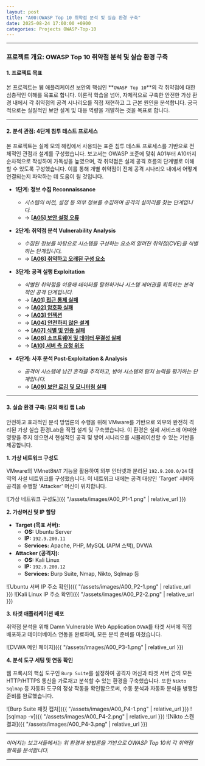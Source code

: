 ```yaml
---
layout: post
title: "A00:OWASP Top 10 취약점 분석 및 실습 환경 구축"
date: 2025-08-24 17:00:00 +0900
categories: Projects OWASP-Top-10
---
```


---

### **프로젝트 개요: OWASP Top 10 취약점 분석 및 실습 환경 구축**

#### **1. 프로젝트 목표**

본 프로젝트는 웹 애플리케이션 보안의 핵심인 **`OWASP Top 10`**의 각 취약점에 대한 심층적인 이해를 목표로 합니다. 이론적  학습을 넘어, 자체적으로 구축한 안전한 가상 환경 내에서 각 취약점의 공격 시나리오를 직접 재현하고 그 근본 원인을 분석합니다. 궁극적으로는 실질적인 보안 설계 및 대응 역량을 개발하는 것을 목표로 합니다.

---

#### **2. 분석 관점: 4단계 침투 테스트 프로세스**

본 프로젝트는 실제 모의 해킹에서 사용되는 표준 침투 테스트 프로세스를 기반으로 전체적인 관점과 설계를 구성했습니다. 보고서는 OWASP 표준에 맞춰 A01부터 A10까지 순차적으로 작성하여 가독성을 높였으며, 각 취약점은 실제 공격 흐름의 단계별로 이해할 수 있도록 구성했습니다. 이를 통해 개별 취약점이 전체 공격 시나리오 내에서 어떻게 연결되는지 파악하는 데 도움이 될 것입니다.

*   **1단계: 정보 수집 Reconnaissance**
    *   *시스템의 버전, 설정 등 외부 정보를 수집하여 공격의 실마리를 찾는 단계입니다.*
    *   → **[[A05] 보안 설정 오류](/projects/owasp-top-10/2025/08/29/A05_Security-Misconfiguration.html)**

*   **2단계: 취약점 분석 Vulnerability Analysis**
    *   *수집된 정보를 바탕으로 시스템을 구성하는 요소의 알려진 취약점(CVE)을 식별하는 단계입니다.*
    *   → **[[A06] 취약하고 오래된 구성 요소](/projects/owasp-top-10/2025/08/30/A06_Vulnerable-and-Outdated-Components.html)**

*   **3단계: 공격 실행 Exploitation**
    *   *식별된 취약점을 이용해 데이터를 탈취하거나 시스템 제어권을 획득하는 본격적인 공격 단계입니다.*
    *   → **[[A01] 접근 통제 실패](/projects/owasp-top-10/2025/08/25/A01_Broken-Access-Control.html)**
    *   → **[[A02] 암호화 실패](/projects/owasp-top-10/2025/08/26/A02_Cryptographic-Failures.html)**
    *   → **[[A03] 인젝션](/projects/owasp-top-10/2025/08/27/A03_Injection.html)**
    *   → **[[A04] 안전하지 않은 설계](/projects/owasp-top-10/2025/08/28/A04_Insecure-Design.html)**
    *   → **[[A07] 식별 및 인증 실패](/projects/owasp-top-10/2025/08/31/A07_Identification-and-Authentication-Failures.html)**
    *   → **[[A08] 소프트웨어 및 데이터 무결성 실패](/projects/owasp-top-10/2025/09/01/A08_Software-and-Data-Integrity-Failures.html)**
    *   → **[[A10] 서버 측 요청 위조](/projects/owasp-top-10/2025/09/03/A10_Server-Side-Request-Forgery-(SSRF).html)**


*   **4단계: 사후 분석 Post-Exploitation & Analysis**
    *   *공격이 시스템에 남긴 흔적을 추적하고, 방어 시스템의 탐지 능력을 평가하는 단계입니다.*
    *   → **[[A09] 보안 로깅 및 모니터링 실패](/projects/owasp-top-10/2025/09/02/A09_Security-Logging-and-Monitoring-Failures.html)**

---

#### **3. 실습 환경 구축: 모의 해킹 랩 Lab**

안전하고 효과적인 분석 방법론의 수행을 위해 VMware를 기반으로 외부와 완전히 격리된 가상 실습 환경Lab을 직접 설계 및 구축했습니다. 이 환경은 실제 서비스에 어떠한 영향을 주지 않으면서 현실적인 공격 및  방어 시나리오를 시뮬레이션할 수 있는 기반을 제공합니다.

**1. 가상 네트워크 구성도**

VMware의 VMnet8`NAT` 기능을 활용하여 외부 인터넷과 분리된 `192.9.200.0/24` 대역의 사설 네트워크를 구성했습니다. 이 네트워크 내에는 공격 대상인 'Target' 서버와 공격을 수행할 'Attacker' 머신이 위치합니다.

   ![가상 네트워크 구성도]({{ "/assets/images/A00_P1-1.png" | relative_url }})

**2. 가상머신 및 IP 할당**

*   **Target (목표 서버):**
    *   **OS:** Ubuntu Server
    *   **IP:** `192.9.200.11`
    *   **Services:** Apache, PHP, MySQL (APM 스택), DVWA
*   **Attacker (공격자):**
    *   **OS:** Kali Linux
    *   **IP:** `192.9.200.12`
    *   **Services:** Burp Suite, Nmap, Nikto, Sqlmap 등

   ![Ubuntu 서버 IP 주소 확인]({{ "/assets/images/A00_P2-1.png" | relative_url }})
   ![Kali Linux IP 주소 확인]({{ "/assets/images/A00_P2-2.png" | relative_url }})

**3. 타겟 애플리케이션 배포**

취약점 분석을 위해 Damn Vulnerable Web Application `DVWA`를 타겟 서버에 직접 배포하고 데이터베이스 연동을 완료하여, 모든 분석 준비를 마쳤습니다.

   ![DVWA 메인 페이지]({{ "/assets/images/A00_P3-1.png" | relative_url }})

**4. 분석 도구 세팅 및 연동 확인**

웹 프록시의 핵심 도구인 `Burp Suite`를 설정하여 공격자 머신과 타겟 서버 간의 모든 HTTP/HTTPS 통신을 가로채고 분석할 수 있는 환경을 구축했습니다. 또한 `Nikto` `Sqlmap` 등 자동화 도구의 정상 작동을 확인함으로써, 수동 분석과 자동화 분석을 병행할 준비를 완료했습니다.

   ![Burp Suite 패킷 캡처]({{ "/assets/images/A00_P4-1.png" | relative_url }})
   ![sqlmap -v]({{ "/assets/images/A00_P4-2.png" | relative_url }})
   ![Nikto 스캔 결과]({{ "/assets/images/A00_P4-3.png" | relative_url }})

---

*이어지는 보고서들에서는 위 환경과 방법론을 기반으로 OWASP Top 10의 각 취약점 항목을 분석합니다.*


<hr class="short-rule">